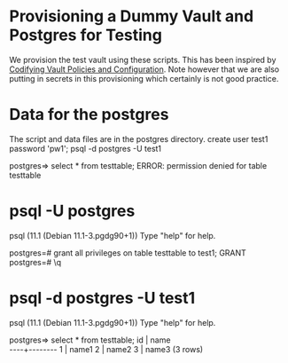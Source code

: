 # Provisioning a Dummy Vault and Postgres for Testing

We provision the test vault using these scripts.  This has been inspired by
[Codifying Vault Policies and Configuration](https://www.hashicorp.com/blog/codifying-vault-policies-and-configuration.html).
Note however that we are also putting in secrets in this provisioning which certainly is not good practice.

# Data for the postgres

The script and data files are in the postgres directory.
create user test1 password 'pw1';
psql -d postgres -U test1

postgres=> select * from testtable;
ERROR:  permission denied for table testtable
# psql -U postgres
psql (11.1 (Debian 11.1-3.pgdg90+1))
Type "help" for help.

postgres=# grant all privileges on table testtable to test1;
GRANT
postgres=# \q
# psql -d postgres -U test1
psql (11.1 (Debian 11.1-3.pgdg90+1))
Type "help" for help.

postgres=> select * from testtable;
 id |  name  
----+--------
  1 |  name1
  2 |  name2
  3 |  name3
(3 rows)

